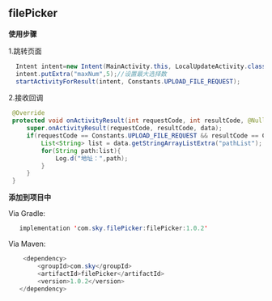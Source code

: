 ## filePicker


**使用步骤**

  1.跳转页面
  ```java
    Intent intent=new Intent(MainActivity.this, LocalUpdateActivity.class);
    intent.putExtra("maxNum",5);//设置最大选择数
    startActivityForResult(intent, Constants.UPLOAD_FILE_REQUEST);
  ```
  
  2.接收回调
   ```java
    @Override
    protected void onActivityResult(int requestCode, int resultCode, @Nullable Intent data) {
        super.onActivityResult(requestCode, resultCode, data);
        if(requestCode == Constants.UPLOAD_FILE_REQUEST && resultCode == Constants.UPLOAD_FILE_RESULT){
            List<String> list = data.getStringArrayListExtra("pathList");
            for(String path:list){
                Log.d("地址：",path);
            }
        }
    }
  ```
  
  
  **添加到项目中**
  
  Via Gradle:
  
  

```java
   implementation 'com.sky.filePicker:filePicker:1.0.2'
```

  Via Maven:
  
  

```java
	<dependency>
    	<groupId>com.sky</groupId>
        <artifactId>filePicker</artifactId>
        <version>1.0.2</version>
   </dependency>
```
